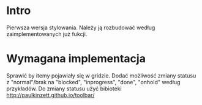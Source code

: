 # Intro 
Pierwsza wersja stylowania. Należy ją rozbudować według zaimplementowanych już fukcji.

# Wymagana implementacja
Sprawić by itemy pojawiały się w gridzie.
Dodać możliwość zmiany statusu z "normal"/brak na "blocked", "inprogress", "done", "onhold"
według przykładów. Do zmiany statusu użyć bibioteki http://paulkinzett.github.io/toolbar/
